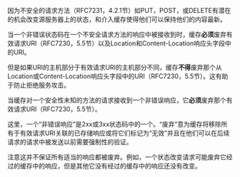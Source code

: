 因为不安全的请求方法（RFC7231，4.2.1节）如PUT，POST，或DELETE有潜在的机会改变源服务器上的状态，和介入缓存使得他们可以保持他们的内容最新。

当一个非错误状态码在一个不安全请求方法的响应中被接收到时，缓存**必须**废弃有效请求URI（RFC7230，5.5节）以及Location和Content-Location响应头字段中的URI。

但是如果URI的主机部分于有效请求URI的主机部分不同，缓存**不得**废弃那个从Location或Content-Location响应头字段中的URI（RFC7230，5.5节）。这有助于防止拒绝服务攻击。

当缓存对一个安全性未知的方法的请求接收到一个非错误响应，它**必须**废弃那个有效请求URI（RFC7230，5.5节）。

这里，一个“非错误响应”是2xx或3xx状态码中的一个。“废弃”意为缓存将移除所有于有效请求URI关联的已存储响应或将它们标记为“无效”并且在他们可以在后续请求的请求中被发送以前需要强制性的验证。

注意这并不保证所有适当的响应都被废弃。例如，一个状态改变请求可能废弃它经过的缓存中的响应，但是其他它没有经过的缓存中的响应还没有改变。